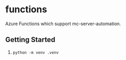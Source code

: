 # functions

Azure Functions which support mc-server-automation.

## Getting Started

1. `python -m venv .venv`